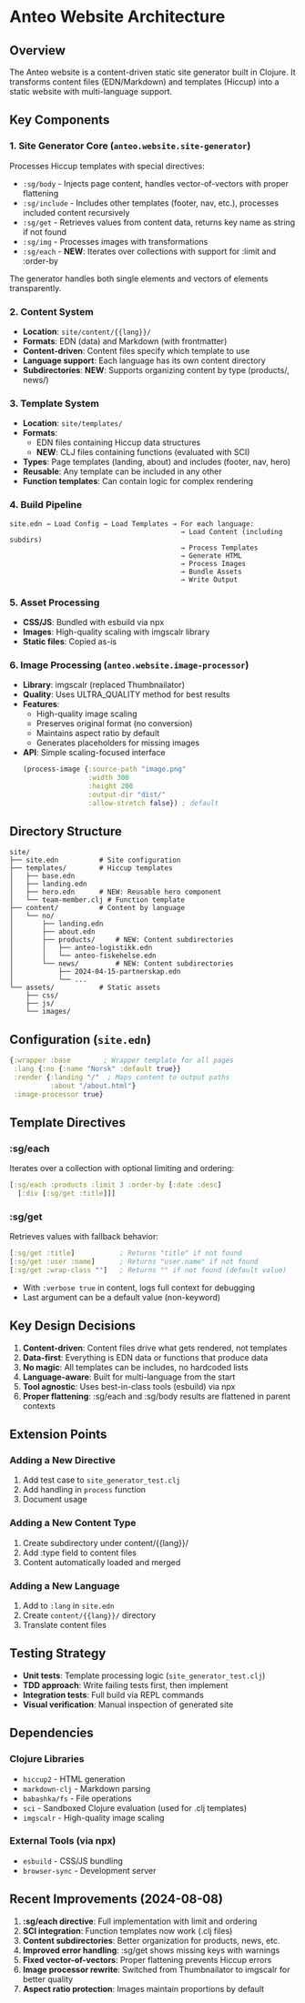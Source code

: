 # Anteo Website Architecture

## Overview

The Anteo website is a content-driven static site generator built in Clojure. It transforms content files (EDN/Markdown) and templates (Hiccup) into a static website with multi-language support.

## Key Components

### 1. Site Generator Core (`anteo.website.site-generator`)
Processes Hiccup templates with special directives:
- `:sg/body` - Injects page content, handles vector-of-vectors with proper flattening
- `:sg/include` - Includes other templates (footer, nav, etc.), processes included content recursively
- `:sg/get` - Retrieves values from content data, returns key name as string if not found
- `:sg/img` - Processes images with transformations
- `:sg/each` - **NEW**: Iterates over collections with support for :limit and :order-by

The generator handles both single elements and vectors of elements transparently.

### 2. Content System
- **Location**: `site/content/{{lang}}/`
- **Formats**: EDN (data) and Markdown (with frontmatter)
- **Content-driven**: Content files specify which template to use
- **Language support**: Each language has its own content directory
- **Subdirectories**: **NEW**: Supports organizing content by type (products/, news/)

### 3. Template System
- **Location**: `site/templates/`
- **Formats**: 
  - EDN files containing Hiccup data structures
  - **NEW**: CLJ files containing functions (evaluated with SCI)
- **Types**: Page templates (landing, about) and includes (footer, nav, hero)
- **Reusable**: Any template can be included in any other
- **Function templates**: Can contain logic for complex rendering

### 4. Build Pipeline

```
site.edn → Load Config → Load Templates → For each language:
                                          → Load Content (including subdirs)
                                          → Process Templates
                                          → Generate HTML
                                          → Process Images
                                          → Bundle Assets
                                          → Write Output
```

### 5. Asset Processing
- **CSS/JS**: Bundled with esbuild via npx
- **Images**: High-quality scaling with imgscalr library
- **Static files**: Copied as-is

### 6. Image Processing (`anteo.website.image-processor`)
- **Library**: imgscalr (replaced Thumbnailator)
- **Quality**: Uses ULTRA_QUALITY method for best results
- **Features**:
  - High-quality image scaling
  - Preserves original format (no conversion)
  - Maintains aspect ratio by default
  - Generates placeholders for missing images
- **API**: Simple scaling-focused interface
  ```clojure
  (process-image {:source-path "image.png"
                  :width 300
                  :height 200
                  :output-dir "dist/"
                  :allow-stretch false}) ; default
  ```

## Directory Structure

```
site/
├── site.edn          # Site configuration
├── templates/        # Hiccup templates
│   ├── base.edn
│   ├── landing.edn
│   ├── hero.edn      # NEW: Reusable hero component
│   └── team-member.clj # Function template
├── content/          # Content by language
│   └── no/
│       ├── landing.edn
│       ├── about.edn
│       ├── products/     # NEW: Content subdirectories
│       │   ├── anteo-logistikk.edn
│       │   └── anteo-fiskehelse.edn
│       └── news/         # NEW: Content subdirectories
│           ├── 2024-04-15-partnerskap.edn
│           └── ...
└── assets/           # Static assets
    ├── css/
    ├── js/
    └── images/
```

## Configuration (`site.edn`)

```clojure
{:wrapper :base        ; Wrapper template for all pages
 :lang {:no {:name "Norsk" :default true}}
 :render {:landing "/"  ; Maps content to output paths
          :about "/about.html"}
 :image-processor true}
```

## Template Directives

### :sg/each
Iterates over a collection with optional limiting and ordering:
```clojure
[:sg/each :products :limit 3 :order-by [:date :desc]
  [:div [:sg/get :title]]]
```

### :sg/get
Retrieves values with fallback behavior:
```clojure
[:sg/get :title]           ; Returns "title" if not found
[:sg/get :user :name]      ; Returns "user.name" if not found
[:sg/get :wrap-class ""]   ; Returns "" if not found (default value)
```
- With `:verbose true` in content, logs full context for debugging
- Last argument can be a default value (non-keyword)

## Key Design Decisions

1. **Content-driven**: Content files drive what gets rendered, not templates
2. **Data-first**: Everything is EDN data or functions that produce data
3. **No magic**: All templates can be includes, no hardcoded lists
4. **Language-aware**: Built for multi-language from the start
5. **Tool agnostic**: Uses best-in-class tools (esbuild) via npx
6. **Proper flattening**: :sg/each and :sg/body results are flattened in parent contexts

## Extension Points

### Adding a New Directive
1. Add test case to `site_generator_test.clj`
2. Add handling in `process` function
3. Document usage

### Adding a New Content Type
1. Create subdirectory under content/{{lang}}/
2. Add :type field to content files
3. Content automatically loaded and merged

### Adding a New Language
1. Add to `:lang` in `site.edn` 
2. Create `content/{{lang}}/` directory
3. Translate content files

## Testing Strategy

- **Unit tests**: Template processing logic (`site_generator_test.clj`)
- **TDD approach**: Write failing tests first, then implement
- **Integration tests**: Full build via REPL commands
- **Visual verification**: Manual inspection of generated site

## Dependencies

### Clojure Libraries
- `hiccup2` - HTML generation
- `markdown-clj` - Markdown parsing  
- `babashka/fs` - File operations
- `sci` - Sandboxed Clojure evaluation (used for .clj templates)
- `imgscalr` - High-quality image scaling

### External Tools (via npx)
- `esbuild` - CSS/JS bundling
- `browser-sync` - Development server

## Recent Improvements (2024-08-08)

1. **:sg/each directive**: Full implementation with limit and ordering
2. **SCI integration**: Function templates now work (.clj files)
3. **Content subdirectories**: Better organization for products, news, etc.
4. **Improved error handling**: :sg/get shows missing keys with warnings
5. **Fixed vector-of-vectors**: Proper flattening prevents Hiccup errors
6. **Image processor rewrite**: Switched from Thumbnailator to imgscalr for better quality
7. **Aspect ratio protection**: Images maintain proportions by default
